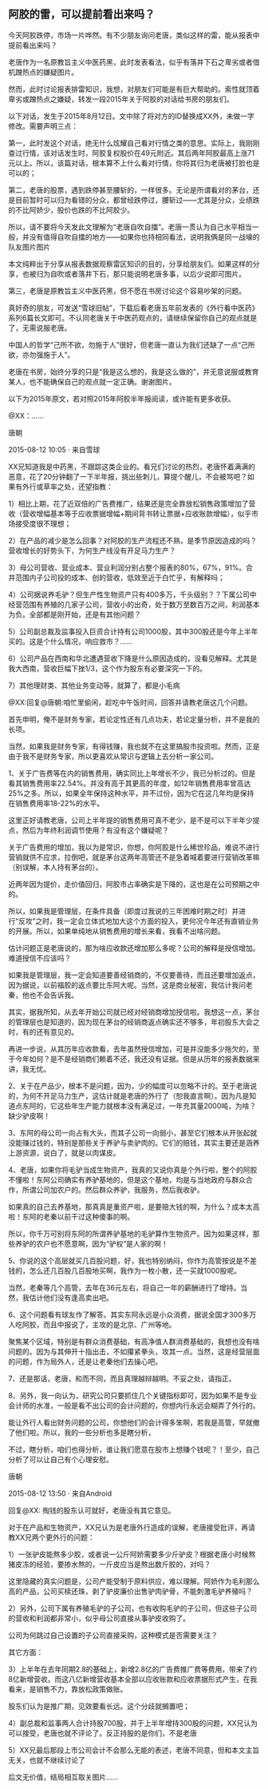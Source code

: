 ## 阿胶的雷，可以提前看出来吗？
今天阿胶跌停，市场一片哗然。有不少朋友询问老唐，类似这样的雷，能从报表中提前看出来吗？ 

老唐作为一名原教旨主义中医药黑，此时发表看法，似乎有落井下石之卑劣或者借机蹭热点的嫌疑图片。

然而，此时讨论报表排雷知识，我想，对朋友们可能是有巨大帮助的。索性就顶着卑劣或蹭热点之嫌疑，转发一段2015年关于阿胶的对话给书房的朋友们。 

以下对话，发生于2015年8月12日。文中除了将对方的ID替换成XX外，未做一字修改。需要声明三点：

第一，此时发这个对话，绝无什么炫耀自己看对行情之类的意思。实际上，我刚刚查过行情，该对话发生时，阿胶复权股价在49元附近。其后两年阿胶最高上涨71元以上。所以，该篇对话，根本算不上什么看对行情，你将其归为老唐被打脸也是可以的；

第二，老唐的股票，遇到跌停甚至腰斩的，一样很多。无论是所谓看对的茅台，还是目前暂时可以归为看错的分众，都曾经跌停过，腰斩过——尤其是分众，业绩跌的不比阿娇少，股价也跌的不比阿胶少。

所以，请不要将今天发此文理解为“老唐自吹自擂”。老唐一贯认为自己水平相当一般，并没有值得自吹自擂的地方——如果你也持相同看法，说明我俩是同一战壕的队友图片图片

本文纯粹出于分享从报表数据观察雷区知识的目的，分享给朋友们。如果这样的分享，也被归为自吹或者落井下石，那只能说明老唐多事，以后少说即可图片。

第三，老唐是原教旨主义中医药黑，但不愿在书房讨论这个容易吵架的问题。

真好奇的朋友，可发送“雪球旧帖”，下载后看老唐五年前发表的《外行看中医药》系列6篇长文即可。不认同老唐关于中医药观点的，请继续保留你自己的观点就是了，无需说服老唐。

中国人的哲学“己所不欲，勿施于人”很好，但老唐一直认为我们还缺了一点“己所欲，亦勿强施于人”。

老唐在书房，始终分享的只是“我是这么想的，我是这么做的”，并无意说服或教育某人，也不能确保自己的观点就一定正确。谢谢图片。

以下为2015年原文，若对照2015年阿胶半年报阅读，或许能有更多收获。

@XX：…… 

唐朝

2015-08-12 10:05 · 来自雪球

XX兄知道我是中药黑，不跟踪这类企业的。看兄们讨论的热烈，老唐怀着满满的恶意，花了20分钟翻了一下半年报，挑出些刺儿，算提个醒儿，不会被骂吧？如果有外行或草率之处，还望指教：

1）相比上期，花了近双倍的广告费推广，结果还是完全靠放松销售政策增加了营收（营收增幅基本等于应收票据增幅+期间背书转让票据+应收账款增幅），似乎市场接受度很不理想；

2）在产品的减少是怎么回事？对阿胶的生产流程还不熟，是季节原因造成的吗？营收增长的好势头下，为何生产线没有开足马力生产？

3）母公司营收、营业成本、营业利润分别占整个报表的80%，67%，91%。合并范围内子公司投的成本、创的营收，低效至近于白忙乎，有解释吗；

4）公司据说养毛驴？但生产性生物资产只有400多万，千头级别？？下属公司中经营范围有养殖的几家子公司，营收小的出奇，处于数万至数百万之间，利润基本为负。全部都是刚开始，还是有其他问题？

5）公司副总裁及监事投入巨资合计持有公司1000股，其中300股还是今年上半年买的。这是个什么情况，响应救市？……

6）公司产品在西南和华北遭遇营收下降是什么原因造成的，没看见解释。尤其是我大西南，营收巨幅下挫1/3，这个作为股东有必要深究一下的。

7）其他理财类、其他业务变动等，就算了，都是小毛病



 

@XX:回复@唐朝:咱忙里偷闲，趁吃中午饭时间，回答并请教老唐这几个问题。

首先申明，俺不是财务专家，若论定性还有几点功夫，若论定量分析，并不是我的长项。

当然，如果我是财务专家，有得钱赚，我也就不在这里搞股市投资啦。然而，正是由于我不是财务专家，所以更喜欢从常识与逻辑上去分析一家公司。

1、关于广告费等在内的销售费用，确实同比上年增长不少，我已分析过的。但是看其销售费用率22.54%。并没有高于其更高的年度，如12年销售费用率曾高达25%之多。所以，如果全年保持这种水平，并不过份，因为它在这几年均是保持在销售费用率18-22%的水平。

这里正好请教老唐，公司上半年提的销售费用可真不老少，是不是可以下半年少提点，然后为年终利润调节使用？有没有这个嫌疑呢？    

关于广告费用的增加，我以为是常识，你想，你阿胶是什么稀世珍品，难说不进行营销就供不应求，拉倒吧，就是茅台这两年高管还不是急着喊着要进行营销改革嘛（别误解，本人持有茅台的）。

近两年因为提价，走价值回归，阿胶市占率确实是下降的，这也是在公司预期之中的。

所以，如果我是管理层，在条件具备（即度过我说的三年困难时期之时）并进行“反攻”之时，我一定会立体式地加大这个方面的投入，更何况今年还有直销业务的开展。所以，如果单纯地从销售费用的增长来看，我看不出啥问题。 

估计问题正是老唐说的，那为啥应收款还增加那么多呢？公司的解释是授信增加。难道授信不应该吗？

如果我是管理层，我一定会知道要善经销商的，不仅要善待，而且还要增加返点，因为据说，以前福胶的返点要比东阿大呢。当然，这是商业秘密，我估计我问老秦，他也不会告诉我。

其实，据我所知，从去年开始公司就已经对经销商增加授信啦。我想这一点，茅台的管理层也是知道的，因为现在茅台的经销商返点确实还不够多，年初股东大会之时，有的还有意见的。

再进一步说，从其历年应收款看，去年虽然授信增加，可是并没能多少拖欠的，至于今年如何？是不是经销商们赖着不还，我还没有证据。但是从历年的报表数据来讲，我无忧。

2、关于在产品少，根本不是问题，因为，少的幅度可以忽略不计的。至于老唐说的，为何不开足马力生产，这估计就是老唐的外行了（恕我直言啊）。因为凡是知道点东阿的，它这些年生产能力就根本没有满足过，一年充其量2000吨，为啥？缺少驴皮啊！

3、东阿的母公司一向占有大头，而其子公司一向弱小，甚至它们根本从开张起就没能赚过钱的，特别是那些关于养驴与卖驴肉的。它们的赔钱，其实主要还是涵养上游资源，说白了，就是以肉谋皮。

4、老唐，如果你将毛驴当成生物资产，我真的又说你真是个外行啦，整个的阿胶不懂啦！东阿公司确实有养驴基地的，但是这个基地，均是与当地政府与群众合作，所谓公司加农户的。然后群众养驴，我服务，然后我收驴。

如果真的自己去养基地，那真真是重资产啦，是要赔大钱的啊，为什么？成本太高啦！东阿的老秦以前干过这种傻事的啊。

所以，你千万可别将东阿的所谓养驴基地的毛驴算作生物资产。因为如果这样，那些养驴的农户也不愿意啊，因为“驴权”是人家的啊！

5、你说的这个高层就买几百股问题，好，我也特别纳闷，你作为高管按说是不差钱的，怎么还几百股几百股地买啊，我作为一枚小散，还一买就1000股呢。

当然，老秦等几个高管，去年在36元左右，将自己一年的薪酬进行了增持。当然，我估计他们没有逢高卖出吧。

6、这个问题看有球友作了解答。其实东阿永远是小众消费，据说全国才300多万人吃阿胶，而且中报说了，主攻的是北京、广州等地。

聚焦某个区域，特别是有群众消费基础，有高净值人群消费基础的，我想也没有啥问题的。因为与其伸开十指出击，不如攥紧拳头，攻其一点。当然，这是经营层面的问题，作为局外人，还是让老秦他们去操心吧。

7、还是那话，老唐，和而不同，而且真理越辩越明。不妥之处，请指正。

8、另外，我一向认为，研究公司只要抓住几个关键指标即可，因为如果不是专业会计师的水准，一般是看不出公司的会计问题的，你想内行永远会糊弄了外行的。

能让外行人看出财务问题的公司，你想他们的会计得多笨啊，若我是高管，早就撤了他们啦。所以，我的一些分析也多是瞎分析，

不过，瞎分析，咱们也得分析，谁让我们愿意在股市上想赚个钱呢？！至少，自己分析了可以让自己有个心理安慰。



唐朝

2015-08-12 13:50 · 来自Android

回复@XX: 掏钱的股东认可就好，老唐没有其它意见。

对于在产品和生物资产，XX兄认为是老唐外行造成的误解，老唐接受批评，再请教XX兄两个更外行的问题：

1）一张驴皮能熬多少胶，或者说一公斤阿娇需要多少斤驴皮？根据老唐小时候熬猪皮冻的经验，要掺水熬的，一斤皮应当是熬出数斤胶的，对吗？

这里隐藏的真实问题是，公司产能受制于原料供应，难以理解。阿娇作为毛利那么高的产品，公司买椟还珠，剥了驴皮廉价出售驴肉驴骨，不能刺激毛驴养殖吗？

2）另外，公司下属有养殖毛驴的子公司，也有收购毛驴的子公司，但这些子公司的营收和利润都非常小，似乎母公司直接从事驴皮收购了。

公司为何跳过自己设置的子公司直接采购，这种模式是否需要关注？

其它方面：

3）上半年在去年同期2.8的基础上，新增2.8亿的广告费推广费等费用，带来了约8亿新增营收。而这八亿新增营收基本全部以应收账款和应收票据形式产生，在我看来，是销售不力，靠放松政策做账。

股东们认为是推广期，见效要看长远。这个分歧就搁置吧；

4）副总裁和监事两人合计持股700股，并于上半年增持300股的问题，XX兄认为可以接受，老唐也就不评论了。反正持股的是你们，不是老唐

5）XX兄最后那段上市公司会计不会那么无能的表述，老唐不同意，但和本文主旨无关，也就不继续讨论了

 

后文无价值，结局相互取关图片……
